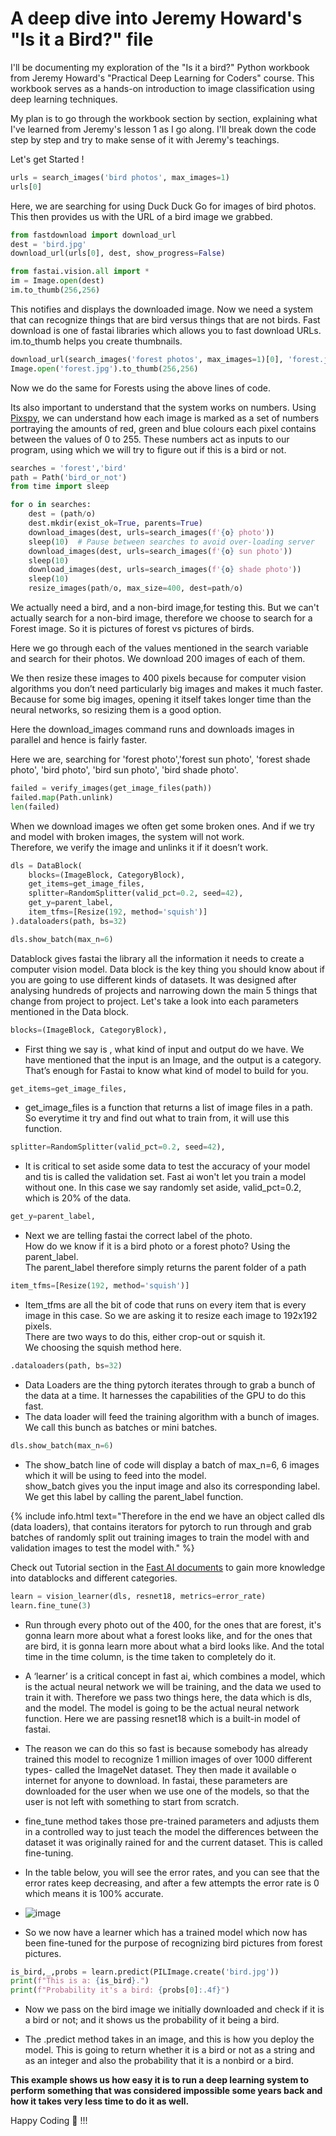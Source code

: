 # A deep dive into Jeremy Howard's "Is it a Bird?" file
I'll be documenting my exploration of the "Is it a bird?" Python workbook from Jeremy Howard's "Practical Deep Learning for Coders" course. This workbook serves as a hands-on introduction to image classification using deep learning techniques.

My plan is to go through the workbook section by section, explaining what I've learned from Jeremy's lesson 1 as I go along.
I'll break down the code step by step and try to make sense of it with Jeremy's teachings. 

Let's get Started !

```python
urls = search_images('bird photos', max_images=1)
urls[0]
```
Here, we are searching for using Duck Duck Go for images of bird photos.
This then provides us with the URL of a bird image we grabbed.

```python
from fastdownload import download_url
dest = 'bird.jpg'
download_url(urls[0], dest, show_progress=False)

from fastai.vision.all import *
im = Image.open(dest)
im.to_thumb(256,256)
```
This notifies and displays the downloaded image. Now we need a system that can recognize things that are bird versus things that are not birds.
Fast download is one of fastai libraries which allows you to fast download URLs. 
im.to_thumb helps you create thumbnails.

```python
download_url(search_images('forest photos', max_images=1)[0], 'forest.jpg', show_progress=False)
Image.open('forest.jpg').to_thumb(256,256)
```
Now we do the same for Forests using the above lines of code.

Its also important to understand that the system works on numbers. Using  [Pixspy](https://pixspy.com/), we can understand how each image is marked as a set of numbers portraying the amounts of red, green and blue colours each pixel contains between the values of 0 to 255. These numbers act as inputs to our program, using which we will try to figure out if this is a bird or not.

```python
searches = 'forest','bird'
path = Path('bird_or_not')
from time import sleep

for o in searches:
    dest = (path/o)
    dest.mkdir(exist_ok=True, parents=True)
    download_images(dest, urls=search_images(f'{o} photo'))
    sleep(10)  # Pause between searches to avoid over-loading server
    download_images(dest, urls=search_images(f'{o} sun photo'))
    sleep(10)
    download_images(dest, urls=search_images(f'{o} shade photo'))
    sleep(10)
    resize_images(path/o, max_size=400, dest=path/o)
```
We actually need a bird, and a non-bird image,for testing this. But we can't actually search for a non-bird image, therefore we choose to search for a Forest image. So it is pictures of forest vs pictures of birds. 

Here we go through each of the values mentioned in the search variable and search for their photos. We download 200 images of each of them. 

We then resize these images to 400 pixels because for computer vision algorithms you don’t need particularly big images and makes it much faster. Because for some big images, opening it itself takes longer time than the neural networks, so resizing them is a good option.

Here the download_images command runs and downloads images in parallel and hence is fairly faster.

Here we are, searching for 'forest photo','forest sun photo', 'forest shade photo', 'bird photo', 'bird sun photo', 'bird shade photo'.


```python
failed = verify_images(get_image_files(path))
failed.map(Path.unlink)
len(failed)
```
When we download images we often get some broken ones. And if we try and model with broken images, the system will not work. <br>
Therefore, we verify the image and unlinks it if it doesn’t work.


```python
dls = DataBlock(
    blocks=(ImageBlock, CategoryBlock), 
    get_items=get_image_files, 
    splitter=RandomSplitter(valid_pct=0.2, seed=42),
    get_y=parent_label,
    item_tfms=[Resize(192, method='squish')]
).dataloaders(path, bs=32)

dls.show_batch(max_n=6)
```
Datablock gives fastai the library all the information it needs to create a computer vision model. Data block is the key thing you should know about if you are going to use different kinds of datasets. It was designed after analysing hundreds of projects and narrowing down the main 5 things that change from project to project. Let's take a look into each parameters mentioned in the Data block.

```python
blocks=(ImageBlock, CategoryBlock),
```
- First thing we say is , what kind of input and output do we have.
We have mentioned that the input is an Image, and the output is a category. <br>
That’s enough for Fastai to know what kind of model to build for you.

```python
get_items=get_image_files, 
```
- get_image_files is a function that returns a list of image files in a path. So everytime it try and find out what to train from, it will use this function.

```python
splitter=RandomSplitter(valid_pct=0.2, seed=42),
```
-	It is critical to set aside some data to test the accuracy of your model and tis is called the validation set. Fast ai won't let you train a model without one. In this case we say randomly set aside, valid_pct=0.2, which is 20% of the data.

```python
get_y=parent_label,
```
-	Next we are telling fastai the correct label of the photo.<br>
  How do we know if it is a bird photo or a forest photo? Using the parent_label. <br>
   The parent_label therefore simply returns the parent folder of a path

```python
item_tfms=[Resize(192, method='squish')]
```
-	Item_tfms are all the bit of code that runs on every item that is every image in this case. So we are asking it to resize each image to 192x192 pixels. <br>
There are two ways to do this, either crop-out or squish it. <br>
We choosing the squish method here.

```python
.dataloaders(path, bs=32)
```
- Data Loaders are the thing pytorch iterates through to grab a bunch of the data at a time. It harnesses the capabilities of the GPU to do this fast.
- The data loader will feed the training algorithm with a bunch of images. We call this bunch as batches or mini batches.

```python
dls.show_batch(max_n=6)
```
-	The show_batch line of code will display a batch of max_n=6, 6 images which it will be using to feed into the model. <br>
show_batch gives you the input image and also its corresponding label. We get this label by calling the parent_label function.

{% include info.html text="Therefore in the end we have an object called dls (data loaders), that contains iterators for pytorch to run through and grab batches of randomly split out training images to train the model with and validation images to test the model with." %}


Check out Tutorial section in the [Fast AI documents](https://docs.fast.ai/) to gain more knowledge into datablocks and different categories.


```python
learn = vision_learner(dls, resnet18, metrics=error_rate)
learn.fine_tune(3)
```
- Run through every photo out of the 400, for the ones that are forest, it's gonna learn more about what a forest looks like, and for the ones that are bird, it is gonna learn more about what a bird looks like. And the total time in the time column, is the time taken to completely do it.
- A ‘learner’ is a critical concept in fast ai, which combines a model, which is the actual neural network we will be training, and the data we used to train it with. Therefore we pass two things here, the data which is dls, and the model. The model is going to be the actual neural network function. Here we are passing resnet18 which is a built-in model of fastai. 
- The reason we can do this so fast is because somebody has already trained this model to recognize 1 million images of over 1000 different types- called the ImageNet dataset. They then made it available o internet for anyone to download. In fastai, these parameters are downloaded for the user when we use one of the models, so that the user is not left with something to start from scratch.
- fine_tune method takes those pre-trained parameters and adjusts them in a controlled way to just teach the model the differences between the dataset it was originally rained for and the current dataset. This is called fine-tuning.
- In the table below, you will see the error rates, and you can see that the error rates keep decreasing, and after a few attempts the error rate is 0 which means it is 100% accurate.
- 
  ![image](https://github.com/AravindSuresh97/AravindSuresh97.github.io/assets/138949012/8c7527e5-ca37-4214-9a81-0e40ee369ea2)

- So we now have a learner which has a trained model which now has been fine-tuned for the purpose of recognizing bird pictures from forest pictures.
  


```python
is_bird,_,probs = learn.predict(PILImage.create('bird.jpg'))
print(f"This is a: {is_bird}.")
print(f"Probability it's a bird: {probs[0]:.4f}")
```
- Now we pass on the bird image we initially downloaded and check if it is a bird or not; and it shows us the probability of it being a bird.

- The .predict method takes in an image, and this is how you deploy the model. This is going to return whether it is a bird or not as a string and as an integer and also the probability that it is a nonbird or a bird.

**This example shows us how easy it is to run a deep learning system to perform something that was considered impossible some years back and how it takes very less time to do it as well.**  

Happy Coding 🤟 !!!
